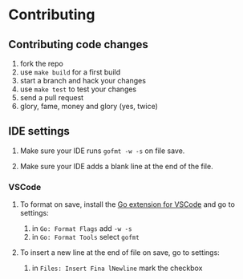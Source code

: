 # Contributing

## Contributing code changes

1. fork the repo
2. use `make build` for a first build
3. start a branch and hack your changes
4. use `make test` to test your changes
5. send a pull request
6. glory, fame, money and glory (yes, twice)

## IDE settings

1. Make sure your IDE runs `gofmt -w -s` on file save.

2. Make sure your IDE adds a blank line at the end of the file.

### VSCode

1. To format on save, install the [Go extension for VSCode](https://code.visualstudio.com/docs/languages/go) and go to settings:
    1. in `Go: Format Flags` add `-w -s`
    1. in `Go: Format Tools` select `gofmt`

2. To insert a new line at the end of file on save, go to settings:
    1. in `Files: Insert Fina lNewline` mark the checkbox
